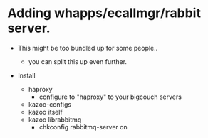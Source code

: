 # Adding whapps/ecallmgr/rabbit server.

* This might be too bundled up for some people..
  * you can split this up even further.

* Install
  * haproxy
    * configure to "haproxy" to your bigcouch servers
  * kazoo-configs
  * kazoo itself
  * kazoo librabbitmq
    * chkconfig rabbitmq-server on

